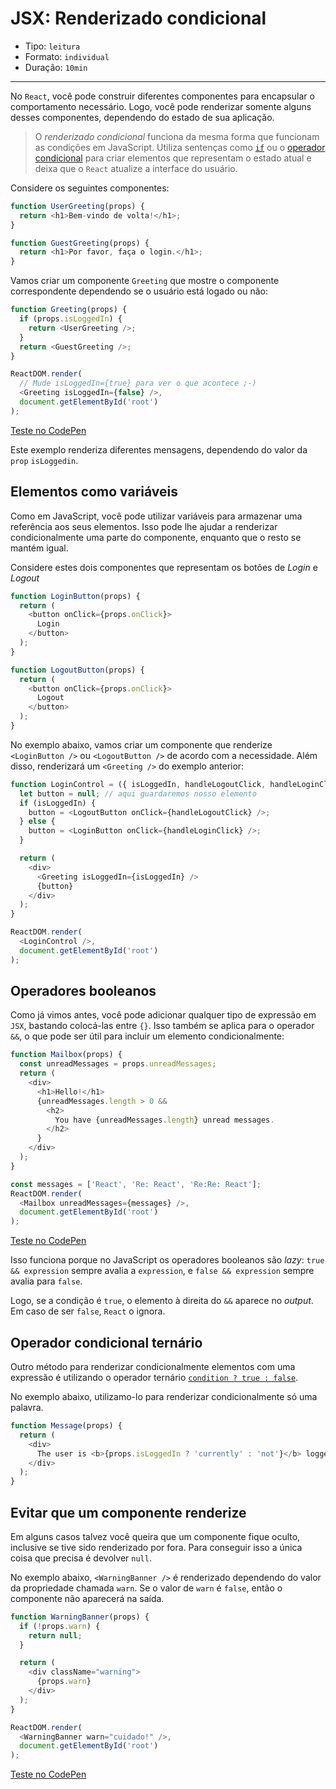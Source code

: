 # JSX: Renderizado condicional

* Tipo: `leitura`
* Formato: `individual`
* Duração: `10min`

***

No `React`, você pode construir diferentes componentes para encapsular o comportamento necessário. Logo, você pode renderizar somente alguns desses componentes, dependendo do estado de sua aplicação.

> O *renderizado condicional* funciona da mesma forma que funcionam as condições em JavaScript. Utiliza sentenças como [`if`](https://developer.mozilla.org/es/docs/Web/JavaScript/Referencia/Sentencias/if...else) ou o [operador condicional](https://developer.mozilla.org/es/docs/Web/JavaScript/Referencia/Operadores/Conditional_Operator) para criar elementos que representam o estado atual e deixa que o `React` atualize a interface do usuário.

Considere os seguintes componentes:

```js
function UserGreeting(props) {
  return <h1>Bem-vindo de volta!</h1>;
}

function GuestGreeting(props) {
  return <h1>Por favor, faça o login.</h1>;
}
```

Vamos criar um componente `Greeting` que mostre o componente correspondente dependendo se o usuário está logado ou não:

```js
function Greeting(props) {
  if (props.isLoggedIn) {
    return <UserGreeting />;
  }
  return <GuestGreeting />;
}

ReactDOM.render(
  // Mude isLoggedIn={true} para ver o que acontece ;-)
  <Greeting isLoggedIn={false} />,
  document.getElementById('root')
);
```

[Teste no CodePen](https://codepen.io/gaearon/pen/ZpVxNq?editors=0011)

Este exemplo renderiza diferentes mensagens, dependendo do valor da `prop` `isLoggedin`.

## Elementos como variáveis

Como em JavaScript, você pode utilizar variáveis para armazenar uma referência aos seus elementos. Isso pode lhe ajudar a renderizar condicionalmente uma parte do componente, enquanto que o resto se mantém igual.

Considere estes dois componentes que representam os botões de *Login* e *Logout*

```js
function LoginButton(props) {
  return (
    <button onClick={props.onClick}>
      Login
    </button>
  );
}

function LogoutButton(props) {
  return (
    <button onClick={props.onClick}>
      Logout
    </button>
  );
}
```

No exemplo abaixo, vamos criar um componente que renderize `<LoginButton />` ou `<LogoutButton />` de acordo com a necessidade. Além disso, renderizará um `<Greeting />` do exemplo anterior:

```js
function LoginControl = ({ isLoggedIn, handleLogoutClick, handleLoginClick}) => {
  let button = null; // aqui guardaremos nosso elemento
  if (isLoggedIn) {
    button = <LogoutButton onClick={handleLogoutClick} />;
  } else {
    button = <LoginButton onClick={handleLoginClick} />;
  }

  return (
    <div>
      <Greeting isLoggedIn={isLoggedIn} />
      {button}
    </div>
  );
}

ReactDOM.render(
  <LoginControl />,
  document.getElementById('root')
);
```

## Operadores booleanos

Como já vimos antes, você pode adicionar qualquer tipo de expressão em `JSX`, bastando colocá-las entre `{}`. Isso também se aplica para o operador `&&`, o que pode ser útil para incluir um elemento condicionalmente:

```js
function Mailbox(props) {
  const unreadMessages = props.unreadMessages;
  return (
    <div>
      <h1>Hello!</h1>
      {unreadMessages.length > 0 &&
        <h2>
          You have {unreadMessages.length} unread messages.
        </h2>
      }
    </div>
  );
}

const messages = ['React', 'Re: React', 'Re:Re: React'];
ReactDOM.render(
  <Mailbox unreadMessages={messages} />,
  document.getElementById('root')
);
```

[Teste no CodePen](https://codepen.io/gaearon/pen/ozJddz?editors=0010)

Isso funciona porque no JavaScript os operadores booleanos são *lazy*: `true && expression` sempre avalia a `expression`, e `false && expression`
sempre avalia para `false`.

Logo, se a condição é `true`, o elemento à direita do `&&` aparece no _output_. Em caso de ser `false`, `React` o ignora.

## Operador condicional ternário

Outro método para renderizar condicionalmente elementos com uma expressão é utilizando o operador ternário [`condition ? true : false`](https://developer.mozilla.org/es/docs/Web/JavaScript/Referencia/Operadores/Conditional_Operator).

No exemplo abaixo, utilizamo-lo para renderizar condicionalmente só uma palavra.

```js
function Message(props) {
  return (
    <div>
      The user is <b>{props.isLoggedIn ? 'currently' : 'not'}</b> logged in.
    </div>
  );
}
```

## Evitar que um componente renderize

Em alguns casos talvez você queira que um componente fique oculto, inclusive se tive sido renderizado por fora. Para conseguir isso a única coisa que precisa é devolver `null`.

No exemplo abaixo, `<WarningBanner />` é renderizado dependendo do valor da propriedade chamada `warn`. Se o valor de `warn` é `false`, então o componente não aparecerá na saída.

```js
function WarningBanner(props) {
  if (!props.warn) {
    return null;
  }

  return (
    <div className="warning">
      {props.warn}
    </div>
  );
}

ReactDOM.render(
  <WarningBanner warn="cuidado!" />,
  document.getElementById('root')
);
```

[Teste no CodePen](https://codepen.io/merunga/pen/QMVPbb?editors=0010)
